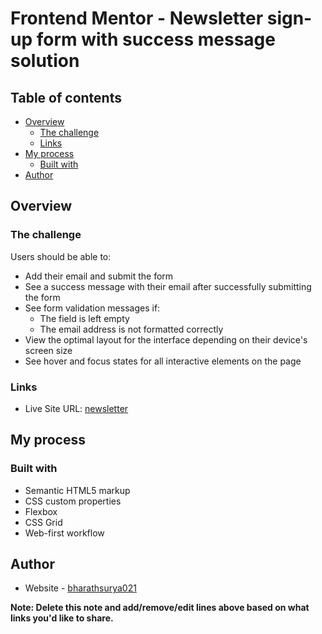 # Frontend Mentor - Newsletter sign-up form with success message solution

## Table of contents

- [Overview](#overview)
  - [The challenge](#the-challenge)
  - [Links](#links)
- [My process](#my-process)
  - [Built with](#built-with)
- [Author](#author)

## Overview

### The challenge

Users should be able to:

- Add their email and submit the form
- See a success message with their email after successfully submitting the form
- See form validation messages if:
  - The field is left empty
  - The email address is not formatted correctly
- View the optimal layout for the interface depending on their device's screen size
- See hover and focus states for all interactive elements on the page

### Links

- Live Site URL: [newsletter](https://newsletter-fmio.netlify.app/)

## My process

### Built with

- Semantic HTML5 markup
- CSS custom properties
- Flexbox
- CSS Grid
- Web-first workflow

## Author

- Website - [bharathsurya021](https://bharath-surya-c67fc4.netlify.app/)

**Note: Delete this note and add/remove/edit lines above based on what links you'd like to share.**
